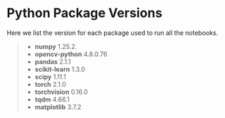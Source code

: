 # Python Package Versions

Here we list the version for each package used to run all the notebooks.

> - **numpy** 1.25.2.
> - **opencv-python** 4.8.0.76
> - **pandas** 2.1.1
> - **scikit-learn** 1.3.0
> - **scipy** 1.11.1
> - **torch** 2.1.0
> - **torchvision** 0.16.0
> - **tqdm** 4.66.1
> - **matplotlib** 3.7.2
